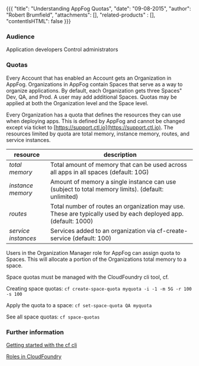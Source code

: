 {{{
  "title": "Understanding AppFog Quotas",
  "date": "09-08-2015",
  "author": "Robert Brumfield",
  "attachments": [],
  "related-products" : [],
  "contentIsHTML": false
}}}

### Audience

Application developers
Control administrators

### Quotas

Every Account that has enabled an Account gets an Organization in AppFog.  Organizations in AppFog contain Spaces that serve as a way to organize applications.  By default, each Organization gets three Spaces" Dev, QA, and Prod.  A user may add additional Spaces.  Quotas may be applied at both the Organization level and the Space level.

Every Organization has a quota that defines the resources they can use when deploying apps.  This is defined by AppFog and cannot be changed except via ticket to [https://support.ctl.io](https://support.ctl.io). The resources limited by quota are total memory, instance memory, routes, and service instances.  

| resource | description |
| -------- | ----------- |
| *total memory* | Total amount of memory that can be used across all apps in all spaces (default: 10G) |
| *instance memory* | Amount of memory a single instance can use (subject to total memory limits). (default: unlimited) |
| *routes* | Total number of routes an organization may use.  These are typically used by each deployed app. (default: 1000) |
| *service instances* | Services added to an organization via cf-create-service (default: 100) |

Users in the Organization Manager role for AppFog can assign quota to Spaces.  This will allocate a portion of the Organizations total memory to a space.

Space quotas must be managed with the CloudFoundry cli tool, cf.  

Creating space quotas: ``` cf create-space-quota myquota -i -1 -m 5G -r 100 -s 100 ```

Apply the quota to a space: ``` cf set-space-quota QA myquota ```

See all space quotas: ``` cf space-quotas ```


### Further information

[Getting started with the cf cli](http://docs.cloudfoundry.org/devguide/installcf/whats-new-v6.html)

[Roles in CloudFoundry](http://docs.cloudfoundry.org/concepts/roles.html)
